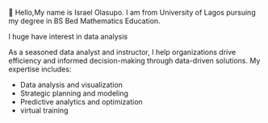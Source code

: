 👋 Hello,My name is Israel Olasupo. I am from University of Lagos pursuing my degree in BS Bed Mathematics Education.

  
I huge have interest in data analysis 


As a seasoned data analyst and instructor, I help organizations drive efficiency and informed decision-making through data-driven solutions. My expertise includes:

- Data analysis and visualization
- Strategic planning and modeling
- Predictive analytics and optimization
- virtual training

<!---
Israeltheanalyst/Israeltheanalyst is a ✨ special ✨ repository because its `README.md` (this file) appears on your GitHub profile.
You can click the Preview link to take a look at your changes.
--->
